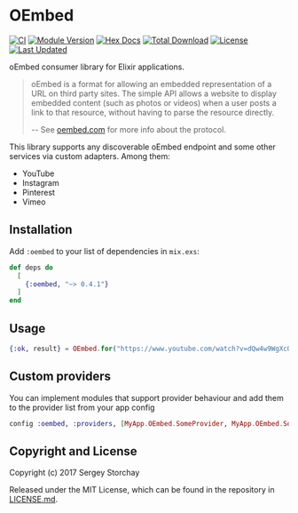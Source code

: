 # OEmbed

[![CI](https://github.com/r8/elixir-oembed/workflows/CI/badge.svg)](https://github.com/r8/elixir-oembed/actions?query=workflow%3ACI)
[![Module Version](https://img.shields.io/hexpm/v/oembed.svg?style=flat-square)](https://hex.pm/packages/oembed)
[![Hex Docs](https://img.shields.io/badge/hex-docs-lightgreen.svg?style=flat-square)](https://hexdocs.pm/oembed/)
[![Total Download](https://img.shields.io/hexpm/dt/oembed.svg?style=flat-square)](https://hex.pm/packages/oembed)
[![License](https://img.shields.io/hexpm/l/oembed.svg?style=flat-square)](https://github.com/r8/elixir-oembed/blob/master/LICENSE.md)
[![Last Updated](https://img.shields.io/github/last-commit/r8/elixir-oembed.svg?style=flat-square)](https://github.com/r8/elixir-oembed/commits/master)

oEmbed consumer library for Elixir applications.

> oEmbed is a format for allowing an embedded representation of a URL on third party sites. The simple API allows a website to display embedded content (such as photos or videos) when a user posts a link to that resource, without having to parse the resource directly.
>
> -- See [oembed.com](http://oembed.com) for more info about the protocol.

This library supports any discoverable oEmbed endpoint and some other services via custom adapters.
Among them:

  - YouTube
  - Instagram
  - Pinterest
  - Vimeo

## Installation

Add `:oembed` to your list of dependencies in `mix.exs`:

```elixir
def deps do
  [
    {:oembed, "~> 0.4.1"}
  ]
end
```

## Usage

```elixir
{:ok, result} = OEmbed.for("https://www.youtube.com/watch?v=dQw4w9WgXcQ")
```

## Custom providers

You can implement modules that support provider behaviour and add them to the provider list from your app config

```elixir
config :oembed, :providers, [MyApp.OEmbed.SomeProvider, MyApp.OEmbed.SomeOtherProvider]
```

## Copyright and License

Copyright (c) 2017 Sergey Storchay

Released under the MIT License, which can be found in the repository in
[LICENSE.md](./LICENSE.md).
